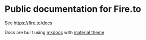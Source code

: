 # Public documentation for Fire.to

See https://fire.to/docs

Docs are built using [mkdocs](http://www.mkdocs.org) with [material theme](https://github.com/squidfunk/mkdocs-material)
